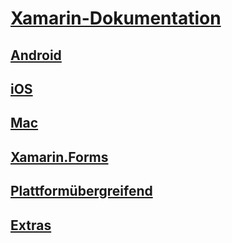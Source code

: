 # [Xamarin-Dokumentation](index.yml)
## [Android](android/index.yml)
## [iOS](ios/index.yml)
## [Mac](mac/index.yml)
## [Xamarin.Forms](xamarin-forms/index.yml)
## [Plattformübergreifend](cross-platform/index.yml)
## [Extras](tools/index.md)
